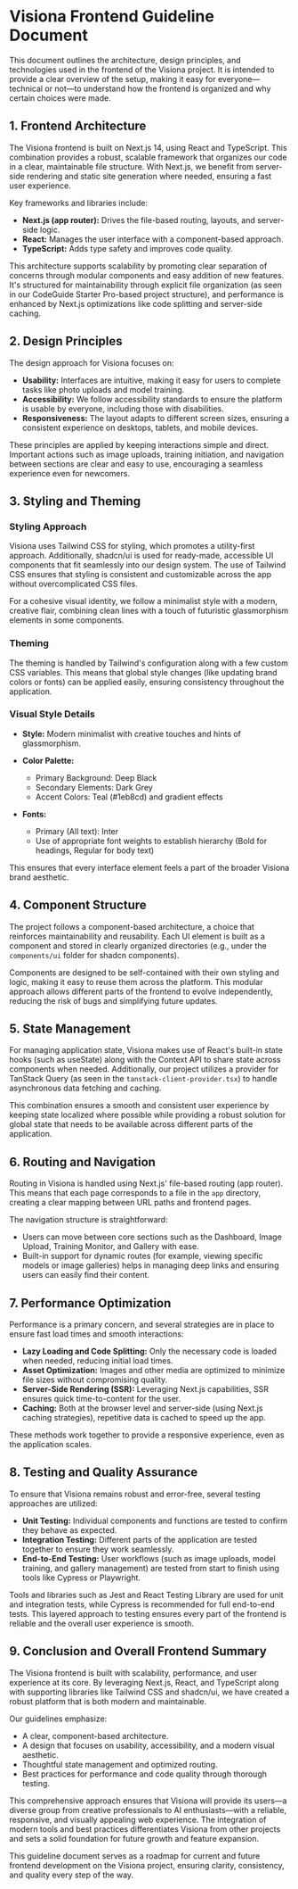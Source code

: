 # Visiona Frontend Guideline Document

This document outlines the architecture, design principles, and technologies used in the frontend of the Visiona project. It is intended to provide a clear overview of the setup, making it easy for everyone—technical or not—to understand how the frontend is organized and why certain choices were made.

## 1. Frontend Architecture

The Visiona frontend is built on Next.js 14, using React and TypeScript. This combination provides a robust, scalable framework that organizes our code in a clear, maintainable file structure. With Next.js, we benefit from server-side rendering and static site generation where needed, ensuring a fast user experience.

Key frameworks and libraries include:

*   **Next.js (app router):** Drives the file-based routing, layouts, and server-side logic.
*   **React:** Manages the user interface with a component-based approach.
*   **TypeScript:** Adds type safety and improves code quality.

This architecture supports scalability by promoting clear separation of concerns through modular components and easy addition of new features. It's structured for maintainability through explicit file organization (as seen in our CodeGuide Starter Pro-based project structure), and performance is enhanced by Next.js optimizations like code splitting and server-side caching.

## 2. Design Principles

The design approach for Visiona focuses on:

*   **Usability:** Interfaces are intuitive, making it easy for users to complete tasks like photo uploads and model training.
*   **Accessibility:** We follow accessibility standards to ensure the platform is usable by everyone, including those with disabilities.
*   **Responsiveness:** The layout adapts to different screen sizes, ensuring a consistent experience on desktops, tablets, and mobile devices.

These principles are applied by keeping interactions simple and direct. Important actions such as image uploads, training initiation, and navigation between sections are clear and easy to use, encouraging a seamless experience even for newcomers.

## 3. Styling and Theming

### Styling Approach

Visiona uses Tailwind CSS for styling, which promotes a utility-first approach. Additionally, shadcn/ui is used for ready-made, accessible UI components that fit seamlessly into our design system. The use of Tailwind CSS ensures that styling is consistent and customizable across the app without overcomplicated CSS files.

For a cohesive visual identity, we follow a minimalist style with a modern, creative flair, combining clean lines with a touch of futuristic glassmorphism elements in some components.

### Theming

The theming is handled by Tailwind's configuration along with a few custom CSS variables. This means that global style changes (like updating brand colors or fonts) can be applied easily, ensuring consistency throughout the application.

### Visual Style Details

*   **Style:** Modern minimalist with creative touches and hints of glassmorphism.

*   **Color Palette:**

    *   Primary Background: Deep Black
    *   Secondary Elements: Dark Grey
    *   Accent Colors: Teal (#1eb8cd) and gradient effects

*   **Fonts:**

    *   Primary (All text): Inter
    *   Use of appropriate font weights to establish hierarchy (Bold for headings, Regular for body text)

This ensures that every interface element feels a part of the broader Visiona brand aesthetic.

## 4. Component Structure

The project follows a component-based architecture, a choice that reinforces maintainability and reusability. Each UI element is built as a component and stored in clearly organized directories (e.g., under the `components/ui` folder for shadcn components).

Components are designed to be self-contained with their own styling and logic, making it easy to reuse them across the platform. This modular approach allows different parts of the frontend to evolve independently, reducing the risk of bugs and simplifying future updates.

## 5. State Management

For managing application state, Visiona makes use of React's built-in state hooks (such as useState) along with the Context API to share state across components when needed. Additionally, our project utilizes a provider for TanStack Query (as seen in the `tanstack-client-provider.tsx`) to handle asynchronous data fetching and caching.

This combination ensures a smooth and consistent user experience by keeping state localized where possible while providing a robust solution for global state that needs to be available across different parts of the application.

## 6. Routing and Navigation

Routing in Visiona is handled using Next.js' file-based routing (app router). This means that each page corresponds to a file in the `app` directory, creating a clear mapping between URL paths and frontend pages.

The navigation structure is straightforward:

*   Users can move between core sections such as the Dashboard, Image Upload, Training Monitor, and Gallery with ease.
*   Built-in support for dynamic routes (for example, viewing specific models or image galleries) helps in managing deep links and ensuring users can easily find their content.

## 7. Performance Optimization

Performance is a primary concern, and several strategies are in place to ensure fast load times and smooth interactions:

*   **Lazy Loading and Code Splitting:** Only the necessary code is loaded when needed, reducing initial load times.
*   **Asset Optimization:** Images and other media are optimized to minimize file sizes without compromising quality.
*   **Server-Side Rendering (SSR):** Leveraging Next.js capabilities, SSR ensures quick time-to-content for the user.
*   **Caching:** Both at the browser level and server-side (using Next.js caching strategies), repetitive data is cached to speed up the app.

These methods work together to provide a responsive experience, even as the application scales.

## 8. Testing and Quality Assurance

To ensure that Visiona remains robust and error-free, several testing approaches are utilized:

*   **Unit Testing:** Individual components and functions are tested to confirm they behave as expected.
*   **Integration Testing:** Different parts of the application are tested together to ensure they work seamlessly.
*   **End-to-End Testing:** User workflows (such as image uploads, model training, and gallery management) are tested from start to finish using tools like Cypress or Playwright.

Tools and libraries such as Jest and React Testing Library are used for unit and integration tests, while Cypress is recommended for full end-to-end tests. This layered approach to testing ensures every part of the frontend is reliable and the overall user experience is smooth.

## 9. Conclusion and Overall Frontend Summary

The Visiona frontend is built with scalability, performance, and user experience at its core. By leveraging Next.js, React, and TypeScript along with supporting libraries like Tailwind CSS and shadcn/ui, we have created a robust platform that is both modern and maintainable.

Our guidelines emphasize:

*   A clear, component-based architecture.
*   A design that focuses on usability, accessibility, and a modern visual aesthetic.
*   Thoughtful state management and optimized routing.
*   Best practices for performance and code quality through thorough testing.

This comprehensive approach ensures that Visiona will provide its users—a diverse group from creative professionals to AI enthusiasts—with a reliable, responsive, and visually appealing web experience. The integration of modern tools and best practices differentiates Visiona from other projects and sets a solid foundation for future growth and feature expansion.

This guideline document serves as a roadmap for current and future frontend development on the Visiona project, ensuring clarity, consistency, and quality every step of the way.